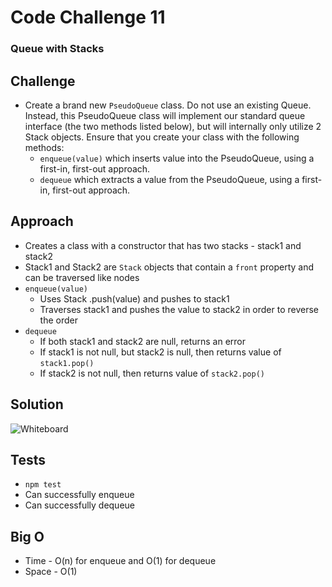 # Code Challenge 11
### Queue with Stacks

## Challenge
* Create a brand new `PseudoQueue` class. Do not use an existing Queue. Instead, this PseudoQueue class will implement our standard queue interface (the two methods listed below), but will internally only utilize 2 Stack objects. Ensure that you create your class with the following methods:
  * `enqueue(value)` which inserts value into the PseudoQueue, using a first-in, first-out approach.
  * `dequeue` which extracts a value from the PseudoQueue, using a first-in, first-out approach.

## Approach
* Creates a class with a constructor that has two stacks - stack1 and stack2
* Stack1 and Stack2 are `Stack` objects that contain a `front` property and can be traversed like nodes
* `enqueue(value)`
  * Uses Stack .push(value) and pushes to stack1
  * Traverses stack1 and pushes the value to stack2 in order to reverse the order
* `dequeue`
  * If both stack1 and stack2 are null, returns an error
  * If stack1 is not null, but stack2 is null, then returns value of `stack1.pop()`
  * If stack2 is not null, then returns value of `stack2.pop()`

## Solution
![Whiteboard](assets/whiteboard.jpg)

## Tests
* `npm test`
* Can successfully enqueue 
* Can successfully dequeue

## Big O
* Time - O(n) for enqueue and O(1) for dequeue
* Space - O(1)